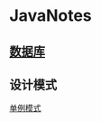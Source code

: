 # JavaNotes





[数据库](docs/database/database.md)
-----
## 设计模式
[单例模式](docs/designPatterns/单例模式.md)

